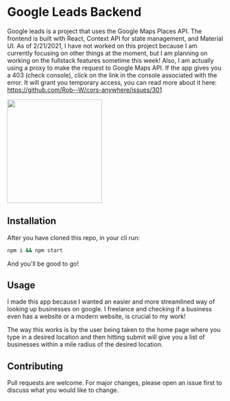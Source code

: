 # Google Leads Backend

Google leads is a project that uses the Google Maps Places API. The frontend is built with React, Context API for state management, and Material UI. As of 2/21/2021, I have not worked on this project because I am currently focusing on other things at the moment, but I am planning on working on the fullstack features sometime this week! Also, I am actually using a proxy to make the request to Google Maps API. If the app gives you a 403 (check console), click on the link in the console associated with the error. It will grant you temporary access, you can read more about it here: https://github.com/Rob--W/cors-anywhere/issues/301

<p>
    <img src="https://imgur.com/a/14cQxJv" width="220" height="240" />
</p>

## Installation

After you have cloned this repo, in your cli run: 

```bash
npm i && npm start
```

And you'll be good to go!

## Usage

I made this app because I wanted an easier and more streamlined way of looking up businesses on google. I freelance and checking if a business even has a website or a modern website, is crucial to my work! 

The way this works is by the user being taken to the home page where you type in a desired location and then hitting submit will give you a list of businesses within a mile radius of the desired location.

## Contributing
Pull requests are welcome. For major changes, please open an issue first to discuss what you would like to change.
